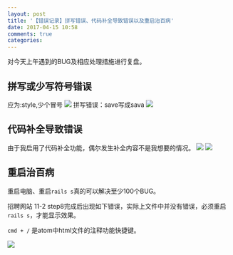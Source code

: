 ```yaml
---
layout: post
title: '【错误记录】拼写错误、代码补全导致错误以及重启治百病'
date: 2017-04-15 10:58
comments: true
categories:
---
```

对今天上午遇到的BUG及相应处理措施进行复盘。
## 拼写或少写符号错误

应为:style,少个冒号
![](https://ww4.sinaimg.cn/large/006tKfTcgy1fen6j6l1auj31kw1qugpz.jpg)
拼写错误：save写成sava
![](https://ww2.sinaimg.cn/large/006tKfTcgy1fen6jecf0yj31kw1qu44t.jpg)


## 代码补全导致错误
由于我启用了代码补全功能，偶尔发生补全内容不是我想要的情况。
![](https://ww1.sinaimg.cn/large/006tKfTcgy1fen6jp8g77j31kw1bfq8o.jpg)
![](https://ww4.sinaimg.cn/large/006tKfTcgy1fen6jwq06ej31kw1quwkd.jpg)


## 重启治百病
重启电脑、重启```rails s```真的可以解决至少100个BUG。

招聘网站 11-2 step8完成后出现如下错误，实际上文件中并没有错误，必须重启```rails s```，才能显示效果。

```cmd + /``` 是atom中html文件的注释功能快捷键。

![](https://ww1.sinaimg.cn/large/006tKfTcgy1fen6k25tw7j31kw1quaed.jpg)
